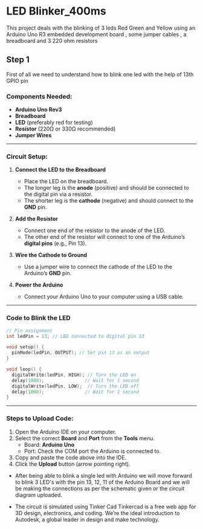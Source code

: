 # LED Blinker_400ms
This project deals with the blinking of 3 leds Red Green and Yellow using an Arduino Uno R3 embedded development board , some jumper cables , a breadboard  and 3 220 ohm resistors 

## Step 1
First of all we need to understand how to blink one led with  the help of 13th GPIO pin 

### **Components Needed:**

- **Arduino Uno Rev3**
- **Breadboard**
- **LED** (preferably red for testing)
- **Resistor** (220Ω or 330Ω recommended)
- **Jumper Wires**

---

### **Circuit Setup:**

1. **Connect the LED to the Breadboard**
    
    - Place the LED on the breadboard.
    - The longer leg is the **anode** (positive) and should be connected to the digital pin via a resistor.
    - The shorter leg is the **cathode** (negative) and should connect to the **GND** pin.
2. **Add the Resistor**
    
    - Connect one end of the resistor to the anode of the LED.
    - The other end of the resistor will connect to one of the Arduino’s **digital pins** (e.g., Pin 13).
3. **Wire the Cathode to Ground**
    
    - Use a jumper wire to connect the cathode of the LED to the Arduino’s **GND** pin.
4. **Power the Arduino**
    
    - Connect your Arduino Uno to your computer using a USB cable.

---

### **Code to Blink the LED**

```cpp
// Pin assignment
int ledPin = 13; // LED connected to digital pin 13

void setup() {
  pinMode(ledPin, OUTPUT); // Set pin 13 as an output
}

void loop() {
  digitalWrite(ledPin, HIGH); // Turn the LED on
  delay(1000);               // Wait for 1 second
  digitalWrite(ledPin, LOW);  // Turn the LED off
  delay(1000);               // Wait for 1 second
}
```

---

### **Steps to Upload Code:**

1. Open the Arduino IDE on your computer.
2. Select the correct **Board** and **Port** from the **Tools** menu.
    - Board: **Arduino Uno**
    - Port: Check the COM port the Arduino is connected to.
3. Copy and paste the code above into the IDE.
4. Click the **Upload** button (arrow pointing right).



* After being able to blink a single led with Arduino we will move forward to blink 3 LED's with the pin 13, 12, 11 of the Arduino Board and we will be making the connections as per the schematic given or the circuit diagram uploaded.

* The circuit is simulated using Tinker Cad 
Tinkercad is a free web app for 3D design, electronics, and coding. We’re the ideal introduction to Autodesk, a global leader in design and make technology. 

